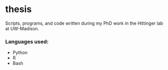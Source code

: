 # thesis
Scripts, programs, and code written during my PhD work in the Hittinger lab at UW-Madison. 

### Languages used:
* Python
* R
* Bash
